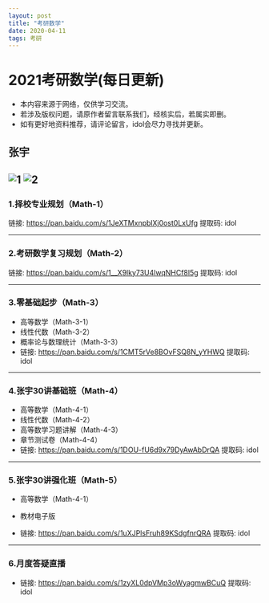 ```yaml
---
layout: post
title: "考研数学"
date: 2020-04-11
tags: 考研  
---
```

# 2021考研数学(每日更新)

* 本内容来源于网络，仅供学习交流。
* 若涉及版权问题，请原作者留言联系我们，经核实后，若属实即删。
* 如有更好地资料推荐，请评论留言，idol会尽力寻找并更新。
## 张宇
![1](http://note.youdao.com/noteshare?id=5c312da84e68243138a1c87877d4d8d2&sub=4971B7BD749F4B699B54108089FD7CC1)
![2](http://note.youdao.com/noteshare?id=5376cc3062e2c5f665509fd4e499baf6&sub=D10D452470044D0AB1FF5D521FAD18BD)
----------

###  1.择校专业规划（Math-1）
链接: https://pan.baidu.com/s/1JeXTMxnpblXj0ost0LxUfg 提取码: idol

----------

### 2.考研数学复习规划（Math-2）
链接: https://pan.baidu.com/s/1__X9lky73U4lwqNHCf8l5g 提取码: idol

----------

### 3.零基础起步（Math-3）
- 高等数学（Math-3-1）
- 线性代数（Math-3-2）
- 概率论与数理统计（Math-3-3）
- 链接: https://pan.baidu.com/s/1CMT5rVe8BOvFSQ8N_yYHWQ 提取码: idol

----------

### 4.张宇30讲基础班（Math-4）
- 高等数学（Math-4-1）
- 线性代数（Math-4-2）
- 高等数学习题讲解（Math-4-3）
- 章节测试卷（Math-4-4）
- 链接: https://pan.baidu.com/s/1DOU-fU6d9x79DyAwAbDrQA 提取码: idol

----------

### 5.张宇30讲强化班（Math-5）

- 高等数学（Math-4-1）

- 教材电子版

- 链接: https://pan.baidu.com/s/1uXJPlsFruh89KSdgfnrQRA 提取码: idol

----------

### 6.月度答疑直播

- 链接: https://pan.baidu.com/s/1zyXL0dpVMp3oWyagmwBCuQ 提取码: idol
